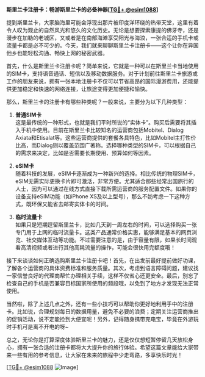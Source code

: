 **斯里兰卡注册卡：畅游斯里兰卡的必备神器[[TG💪+ @esim1088](https://t.me/s/esim1088)]**

提到斯里兰卡，大家脑海里可能会浮现出那片被印度洋环绕的热带天堂，这里有着令人叹为观止的自然风光和悠久的文化历史。无论是想要探索康提的佛牙寺，还是漫步在加勒的老城区，又或者是在南部海滩享受阳光与海浪，一张合适的手机卡或流量卡都是必不可少的。今天，我们就来聊聊斯里兰卡注册卡——这个让你在异国他乡也能轻松沟通、畅快上网的秘密武器。

首先，什么是斯里兰卡注册卡呢？简单来说，它就是一种可以在斯里兰卡当地使用的SIM卡，支持语音通话、短信以及移动数据服务。对于计划前往斯里兰卡旅游或工作的朋友来说，拥有一张本地注册卡不仅可以节省高昂的国际漫游费用，还能提供更加稳定和快速的网络连接，让旅途变得更加便捷和愉快。

那么，斯里兰卡的注册卡有哪些种类呢？一般来说，主要分为以下几种类型：

1. **普通SIM卡**  
   这是最传统的一种形式，也就是我们平时所说的“实体卡”。购买后需要将其插入手机中使用。目前在斯里兰卡比较知名的运营商包括Mobitel、Dialog Axiata和Etisalat等。这些运营商提供的套餐各具特色，比如Mobitel主打性价比高，而Dialog则以覆盖范围广著称。选择哪种类型的SIM卡，可以根据自己的需求来决定，比如是否需要长期使用、预算如何等因素。

2. **eSIM卡**  
   随着科技的发展，eSIM卡逐渐成为一种新兴的选择。相比传统的物理SIM卡，eSIM无需实际更换卡片即可激活，非常方便。尤其适合那些经常出国旅行的人士，因为可以通过在线方式直接下载所需运营商的服务配置文件。如果你的设备支持eSIM功能（如iPhone XS及以上型号），那么不妨考虑一下这种方式，既环保又能省去邮寄实体卡的时间。

3. **临时流量卡**  
   如果只是短期逗留斯里兰卡，比如几天到一周左右的时间，可以选择购买一张专门用于上网的临时流量卡。这类产品通常价格实惠，能够满足基本的网页浏览、社交媒体互动等功能。不过需要注意的是，由于容量有限，如果长时间观看高清视频或者进行其他高耗流量的操作，可能会很快用完额度哦！

接下来谈谈如何正确选购斯里兰卡注册卡吧！首先，在出发前最好提前做好功课，了解各个运营商的具体资费标准和服务质量。其次，考虑到语言障碍问题，建议找一家信誉良好的代理商帮忙办理相关手续，这样不仅省心还更安全。最后，别忘了检查自己的手机是否兼容目标国家所使用的频段哦，以免到了地方才发现无法正常使用。

当然啦，除了上述几点之外，还有一些小技巧可以帮助你更好地利用手中的注册卡。比如说，合理规划每日的数据用量，避免不必要的浪费；定期关注运营商推出的促销活动，说不定能捡到大便宜呢！另外，记得随身携带充电宝，毕竟在外游玩时手机可是离不开电的呀~

总之，无论你是打算深度体验斯里兰卡的魅力，还是仅仅想短暂停留几天放松身心，拥有一张合适的注册卡都将大大提升你的旅行体验。希望这篇文章能给大家带来一些有用的参考信息，让大家在未来的旅程中少走弯路，多享快乐时光！

[[TG💪+ @esim1088](https://t.me/s/esim1088) ![Image](https://i.postimg.cc/4NQfJmqS/Snipaste-2025-05-13-00-14-12.png)]